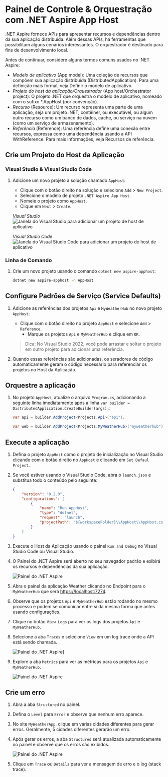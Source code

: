 # Painel de Controle & Orquestração com .NET Aspire App Host

.NET Aspire fornece APIs para apresentar recursos e dependências dentro da sua aplicação distribuída. Além dessas APIs, há ferramentas que possibilitam alguns cenários interessantes. O orquestrador é destinado para fins de desenvolvimento local.

Antes de continuar, considere alguns termos comuns usados no .NET Aspire:

* *Modelo de aplicativo* (App model): Uma coleção de recursos que compõem sua aplicação distribuída (DistributedApplication). Para uma definição mais formal, veja Definir o modelo de aplicativo.
* *Projeto do host da aplicação/Orquestrador* (App host/Orchestrator project): O projeto .NET que orquestra o modelo de aplicativo, nomeado com o sufixo *.AppHost (por convenção).
* *Recurso* (Resource): Um recurso representa uma parte de uma aplicação, seja um projeto .NET, contêiner, ou executável, ou algum outro recurso como um banco de dados, cache, ou serviço na nuvem (como um serviço de armazenamento).
* *Referência* (Reference): Uma referência define uma conexão entre recursos, expressa como uma dependência usando a API WithReference. Para mais informações, veja Recursos de referência.

## Crie um Projeto do Host da Aplicação

### Visual Studio & Visual Studio Code

1. Adicione um novo projeto à solução chamado `AppHost`:

    - Clique com o botão direito na solução e selecione `Add` > `New Project`.
    - Selecione o modelo de projeto `.NET Aspire App Host`.
    - Nomeie o projeto como `AppHost`.
    - Clique em `Next` > `Create`.

    *Visual Studio*
    ![Janela do Visual Studio para adicionar um projeto de host de aplicativo](./../../media/vs-add-apphost.png)

    *Visual Studio Code*
    ![Janela do Visual Studio Code para adicionar um projeto de host de aplicativo](./../../media/vsc-add-apphost.png)

### Linha de Comando

1. Crie um novo projeto usando o comando `dotnet new aspire-apphost`:

	```bash
	dotnet new aspire-apphost -n AppHost
    ```

## Configure Padrões de Serviço (Service Defaults)

1. Adicione as referências dos projetos `Api` e `MyWeatherHub` no novo projeto `AppHost`:
    - Clique com o botão direito no projeto `AppHost` e selecione `Add` > `Reference`.
        - Marque os projetos `Api` e `MyWeatherHub` e clique em `OK`.

    > Dica: No Visual Studio 2022, você pode arrastar e soltar o projeto em outro projeto para adicionar uma referência.
1. Quando essas referências são adicionadas, os seradores de código automaticamente geram o código necessário para referenciar os projetos no Host da Aplicação.

## Orquestre a aplicação

1. No projeto `AppHost`, atualize o arquivo `Program.cs`, adicionando a seguinte linha imediatamente após a linha `var builder = DistributedApplication.CreateBuilder(args);`:

    ```csharp
	var api = builder.AddProject<Projects.Api>("api");

	var web = builder.AddProject<Projects.MyWeatherHub>("myweatherhub");
    ```

## Execute a aplicação

1. Defina o projeto `AppHost` como o projeto de inicialização no Visual Studio clicando com o botão direito no `AppHost` e clicando em `Set Defaul Project`.
1. Se você estiver usando o Visual Studio Code, abra o `launch.json` e substitua todo o conteúdo pelo seguinte:
    ```json
	{
        "version": "0.2.0",
        "configurations": [
            {
                "name": "Run AppHost",
                "type": "dotnet",
                "request": "launch",
                "projectPath": "${workspaceFolder}\\AppHost\\AppHost.csproj"
            }
        ]
    }
    ```
1. Execute o Host da Aplicação usando o painel `Run and Debug` no Visual Studio Code ou Visual Studio.
1. O Painel do .NET Aspire será aberto no seu navegador padrão e exibirá os recursos e dependências da sua aplicação.

    ![Painel do .NET Aspire](./../../media/dashboard.png)
1. Abra o painel da aplicação Weather clicando no Endpoint para o `MyWeatherHub` que será [https://localhost:7274](https://localhost:7274).
1. Observe que os projetos `Api` e `MyWeatherHub` estão rodando no mesmo processo e podem se comunicar entre si da mesma forma que antes usando configurações.
1. Clique no botão `View Logs` para ver os logs dos projetos `Api` e `MyWeatherHub`.
1. Selecione a aba `Traces` e selecione `View` em um log trace onde a API está sendo chamada.

    ![Painel do .NET Aspire](./../../media/dashboard-trace.png)]

1. Explore a aba `Metrics` para ver as métricas para os projetos `Api` e `MyWeatherHub`.

    ![Painel do .NET Aspire](./../../media/dashboard-metrics.png)

## Crie um erro

1. Abra a aba `Structured` no painel.
1. Defina o `Level` para `Error` e observe que nenhum erro aparece.
1. No site `MyWeatherApp`, clique em várias cidades diferentes para gerar erros. Geralmente, 5 cidades diferentes gerarão um erro.
1. Após gerar os erros, a aba `Structured` será atualizada automaticamente no painel e observe que os erros são exibidos.

    ![Painel do .NET Aspire](./../../media/dashboard-error.png)
1. Clique em `Trace` ou `Details` para ver a mensagem de erro e o log (stack trace).

